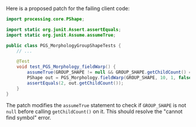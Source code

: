 Here is a proposed patch for the failing client code:

```java
import processing.core.PShape;

import static org.junit.Assert.assertEquals;
import static org.junit.Assume.assumeTrue;

public class PGS_MorphologyGroupShapeTests {
    // ...

    @Test
    void test_PGS_Morphology_fieldWarp() {
        assumeTrue(GROUP_SHAPE != null && GROUP_SHAPE.getChildCount() == 2);
        PShape out = PGS_Morphology.fieldWarp(GROUP_SHAPE, 10, 1, false);
        assertEquals(2, out.getChildCount());
    }
}
```

The patch modifies the `assumeTrue` statement to check if `GROUP_SHAPE` is not `null` before calling `getChildCount()` on it. This should resolve the "cannot find symbol" error.